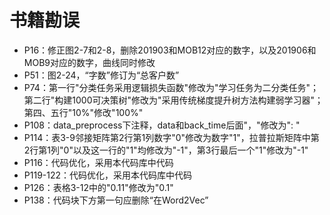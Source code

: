 # 书籍勘误
* P16：修正图2-7和2-8，删除201903和MOB12对应的数字，以及201906和MOB9对应的数字，曲线同时修改
* P51：图2-24，“字数”修订为“总客户数”
* P74：第一行"分类任务采用逻辑损失函数"修改为"学习任务为二分类任务"；第二行"构建1000可决策树"修改为"采用传统梯度提升树方法构建弱学习器"；第四、五行"10%"修改"100%"
* P108：data_preprocess下注释，data和back_time后面"，"修改为": "
* P114：表3-9邻接矩阵第2行第1列数字"0"修改为数字"1"，拉普拉斯矩阵中第2行第1列"0"以及这一行的"1"均修改为"-1"，第3行最后一个"1"修改为"-1"
* P116：代码优化，采用本代码库中代码
* P119-122：代码优化，采用本代码库中代码
* P126：表格3-12中的"0.11"修改为"0.1"
* P138：代码块下方第一句应删除“在Word2Vec”
